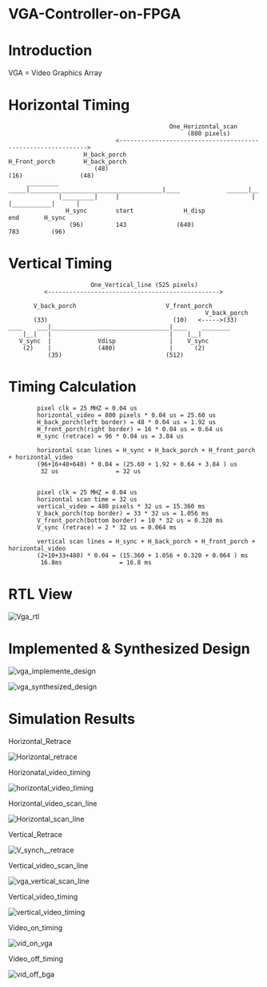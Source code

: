 # VGA-Controller-on-FPGA
 # Introduction
  VGA = Video Graphics Array













              
  # Horizontal Timing
                                                 One_Horizontal_scan 
                                                      (800 pixels)
                                  <------------------------------------------------------------->
                         H_back_porch                                H_Front_porch        H_back_porch  
                            (48)                                        (16)                (48)        
         _________           _____|_____________________________________|____             ______|__
                  |_________|     |                                     |    |___________|      |
                    H_sync        start              H_disp             end       H_sync
                     (96)         143              (640)                783         (96)
                    
 
 
 
 
 
 # Vertical Timing
       
                           One_Vertical_line (525 pixels)
              <------------------------------------------------> 
          
           V_back_porch                         V_front_porch
                                                           V_back_porch
           (33)                                   (10)   <----->(33)
    ____    ___|_________________________________|____    ________
        |__|   |                                 |    |__|  
       V_sync  |             Vdisp               |    V_sync
        (2)    |             (480)               |      (2)
               (35)                             (512)


 
 # Timing Calculation
            pixel clk = 25 MHZ = 0.04 us 
            horizontal_video = 800 pixels * 0.04 us = 25.60 us
            H_back_porch(left border) = 48 * 0.04 us = 1.92 us 
            H_front_porch(right border) = 16 * 0.04 us = 0.64 us 
            H_sync (retrace) = 96 * 0.04 us = 3.84 us
            
            horizontal scan lines = H_sync + H_back_porch + H_front_porch + horizontal_video 
            (96+16+48+640) * 0.04 = (25.60 + 1.92 + 0.64 + 3.84 ) us
             32 us                = 32 us 
             
             
            pixel clk = 25 MHZ = 0.04 us 
            horizontal scan time = 32 us
            vertical_video = 480 pixels * 32 us = 15.360 ms
            V_back_porch(top border) = 33 * 32 us = 1.056 ms 
            V_front_porch(bottom border) = 10 * 32 us = 0.320 ms 
            V_sync (retrace) = 2 * 32 us = 0.064 ms
            
            vertical scan lines = H_sync + H_back_porch + H_front_porch + horizontal_video 
            (2+10+33+480) * 0.04 = (15.360 + 1.056 + 0.320 + 0.064 ) ms
             16.8ms                = 16.8 ms 

# RTL View
![Vga_rtl](https://user-images.githubusercontent.com/98607828/182015111-c091a7c7-4b76-4d77-b091-10e9bf0f2f70.jpg)



# Implemented & Synthesized Design

![vga_implemente_design](https://user-images.githubusercontent.com/98607828/182015129-5f48db8c-ecec-4b2f-a066-1569078c6910.jpg)

![vga_synthesized_design](https://user-images.githubusercontent.com/98607828/182015148-93909d09-e665-465a-afb8-df3ebed86fac.jpg)




# Simulation Results

   Horizontal_Retrace
   
![Horizontal_retrace](https://user-images.githubusercontent.com/98607828/182015172-ccd5f825-44eb-44c2-84fb-15962b8a5626.jpg)

   Horizonatal_video_timing
   
![horizontal_video_timing](https://user-images.githubusercontent.com/98607828/182015207-e7c37acb-30f7-447e-93bc-faeab56514fd.jpg)

 Horizontal_video_scan_line
 
 ![Horizontal_scan_line](https://user-images.githubusercontent.com/98607828/182015668-e6986128-3e40-40e2-bfbc-cfcef7504b81.jpg)

 Vertical_Retrace
 
 ![V_synch__retrace](https://user-images.githubusercontent.com/98607828/182015218-49e95800-bbfa-477c-840f-70f216afcb8a.jpg)
 
 
 Vertical_video_scan_line
 
 ![vga_vertical_scan_line](https://user-images.githubusercontent.com/98607828/182015233-4d1d44db-b586-461c-9c53-67bf588bc025.jpg)

 Vertical_video_timing
 
 ![vertical_video_timing](https://user-images.githubusercontent.com/98607828/182015446-ecbd73e4-6427-4bba-81e9-f7a63d3e3303.jpg)

 Video_on_timing
 
  ![vid_on_vga](https://user-images.githubusercontent.com/98607828/182015266-fbc6578d-6e25-4973-b925-b985c9a09b65.jpg)

 Video_off_timing
 
![vid_off_bga](https://user-images.githubusercontent.com/98607828/182015274-1c324158-206f-4d0e-804d-cda7271edee9.jpg)



